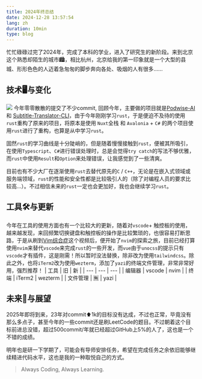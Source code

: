 ```yaml
---
title: 2024年终总结
date: 2024-12-28 13:57:54
lang: zh
duration: 10min
type: blog
---
```


忙忙碌碌过完了2024年，完成了本科的学业，进入了研究生的新阶段。来到北京这个熟悉却陌生的城市🏙，相比杭州，北京给我的第一印象就是一个大型的县城、形形色色的人迈着急匆匆的脚步奔向各处、吸烟的人有很多......

## 技术🖥与变化

![](/images/2024final/github.png)
今年零零散散的提交了不少commit, 回顾今年，主要做的项目就是[Podwise-AI](https://github.com/eeee0717/podwise-ai-refactor) 和 [Subtitle-Translator-CLI](https://github.com/eeee0717/subtitle-translator-cli)，由于今年刚刚学习`rust`，于是便迫不及待的使用`rust`重构了原来的项目，将原本是使用 `Nuxt`全栈 和 `Avalonia` + `C#` 的两个项目使用`rust`进行了重构，也算是从中学习`rust`。

固然`rust`的学习曲线是十分陡峭的，但是随着慢慢接触到`rust`，便被其所吸引，在使用`Typescript`、`C#`进行错误处理时，总是会觉得`try catch`的写法不够优雅，而`rust`中使用`Result`和`Option`来处理错误，让我感觉到了一些清爽。

目前也有不少大厂在逐渐使用`rust`去替代原先的`C` / `C++`，无论是在嵌入式领域或服务端领域，`rust`的性能和安全性都是比较吸引人的（除了对编程人员的要求比较高...）。不过相信未来的`rust`一定也会更加好，我也会继续学习`rust`。

## 工具🛠与更新

今年在工具的使用方面也有一个比较大的更新，随着对`vscode`+ 触控板的使用，越来越发现，来回频繁切换键盘和触控板的操作是比较繁琐的，也很容易打断思路，于是从刷到[Vim综合症](https://www.bilibili.com/video/BV1az4y1f77A/)这个视频后，便开始了`nvim`的探索之旅，目前已经打算使用`nvim`来替代`vscode`来完成`rust`的一些开发，而`vue`由于`unocss`的提示只有`vscode`才有插件，这是刚需！所以暂时没法替换，除非改为使用`tailwindcss`。除此之外，也将`iTerm2`改为使用`wezterm`，添加了`yazi`的终端文件管理，非常非常好用，强烈推荐！
| 工具 | 旧 | 新 |
| --- | --- | --- |
| 编辑器 | vscode | nvim |
| 终端 | iTerm2 | wezterm |
| 文件管理 | 🈚️ | yazi |

## 未来🌌与展望

2025年即将到来，23年对commit⬆️1k的目标没有达成，不过也正常，毕竟没有那么多点子，甚至今年的一些commit还是刷LeetCode的题目。不过朝着这个目标前进总没错，超过500commit/年就已经超过GitHub上5%的人了，这也是一个不错的成绩。

明年也是研一下学期了，可能会有导师安排任务，希望在完成任务之余依旧能够继续精进代码水平，这也是我的一种取悦自己的方式。

> Always Coding, Always Learning.
